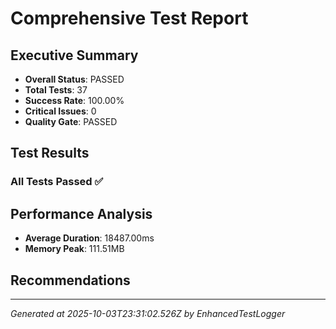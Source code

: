 # Comprehensive Test Report

## Executive Summary
- **Overall Status**: PASSED
- **Total Tests**: 37
- **Success Rate**: 100.00%
- **Critical Issues**: 0
- **Quality Gate**: PASSED

## Test Results
### All Tests Passed ✅

## Performance Analysis
- **Average Duration**: 18487.00ms
- **Memory Peak**: 111.51MB

## Recommendations


---
*Generated at 2025-10-03T23:31:02.526Z by EnhancedTestLogger*